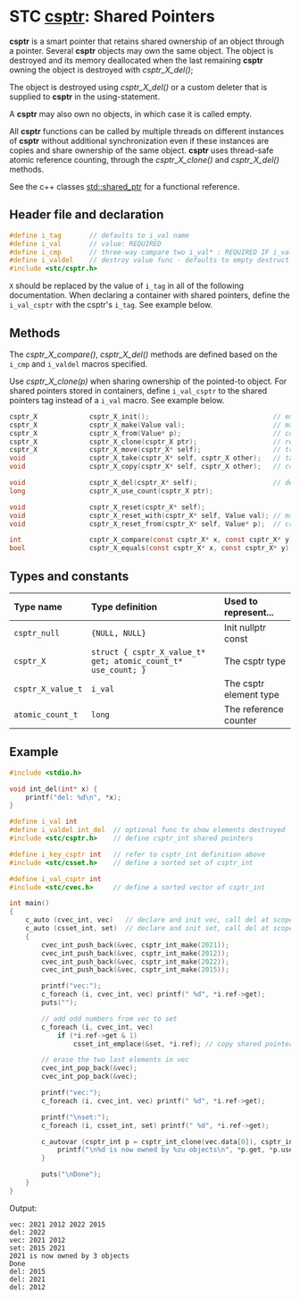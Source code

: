 # STC [csptr](../include/stc/csptr.h): Shared Pointers

**csptr** is a smart pointer that retains shared ownership of an object through a pointer.
Several **csptr** objects may own the same object. The object is destroyed and its memory
deallocated when the last remaining **csptr** owning the object is destroyed with *csptr_X_del()*;

The object is destroyed using *csptr_X_del()* or a custom deleter that is supplied to **csptr**
in the using-statement.

A **csptr** may also own no objects, in which case it is called empty.

All **csptr** functions can be called by multiple threads on different instances of **csptr** without
additional synchronization even if these instances are copies and share ownership of the same object.
**csptr** uses thread-safe atomic reference counting, through the *csptr_X_clone()* and *csptr_X_del()* methods.

See the c++ classes [std::shared_ptr](https://en.cppreference.com/w/cpp/memory/shared_ptr) for a functional reference.

## Header file and declaration

```c
#define i_tag       // defaults to i_val name
#define i_val       // value: REQUIRED
#define i_cmp       // three-way compare two i_val* : REQUIRED IF i_val is a non-integral type
#define i_valdel    // destroy value func - defaults to empty destruct
#include <stc/csptr.h>
```
`X` should be replaced by the value of `i_tag` in all of the following documentation. When declaring a container with shared pointers, define the `i_val_csptr` with the csptr's `i_tag`. See example below.

## Methods

The *csptr_X_compare()*, *csptr_X_del()* methods are defined based on the `i_cmp` and `i_valdel` macros specified.

Use *csptr_X_clone(p)* when sharing ownership of the pointed-to object. For shared pointers stored in containers, define `i_val_csptr` to the shared pointers tag instead of a `i_val` macro. See example below.
```c
csptr_X             csptr_X_init();                               // empty constructor
csptr_X             csptr_X_make(Value val);                      // make_shared constructor, like std::make_shared()
csptr_X             csptr_X_from(Value* p);                       // construct from raw pointer
csptr_X             csptr_X_clone(csptr_X ptr);                   // return ptr with increased use count
csptr_X             csptr_X_move(csptr_X* self);                  // transfer ownership to another sptr.
void                csptr_X_take(csptr_X* self, csptr_X other);   // take a new-created or moved csptr
void                csptr_X_copy(csptr_X* self, csptr_X other);   // copy shared (increase use count)

void                csptr_X_del(csptr_X* self);                   // destruct (decrease use count, free at 0)
long                csptr_X_use_count(csptr_X ptr);

void                csptr_X_reset(csptr_X* self);
void                csptr_X_reset_with(csptr_X* self, Value val); // make and assign new csptr with value
void                csptr_X_reset_from(csptr_X* self, Value* p);  // create csptr from p.

int                 csptr_X_compare(const csptr_X* x, const csptr_X* y);
bool                csptr_X_equals(const csptr_X* x, const csptr_X* y);
```

## Types and constants

| Type name           | Type definition                                               | Used to represent...     |
|:--------------------|:--------------------------------------------------------------|:-------------------------|
| `csptr_null`        | `{NULL, NULL}`                                                | Init nullptr const       |
| `csptr_X`           | `struct { csptr_X_value_t* get; atomic_count_t* use_count; }` | The csptr type           |
| `csptr_X_value_t`   | `i_val`                                                       | The csptr element type   |
| `atomic_count_t`    | `long`                                                        | The reference counter    |

## Example

```c
#include <stdio.h>

void int_del(int* x) {
    printf("del: %d\n", *x);
}

#define i_val int
#define i_valdel int_del  // optional func to show elements destroyed
#include <stc/csptr.h>    // define csptr_int shared pointers

#define i_key_csptr int   // refer to csptr_int definition above
#include <stc/csset.h>    // define a sorted set of csptr_int

#define i_val_csptr int
#include <stc/cvec.h>     // define a sorted vector of csptr_int

int main()
{
    c_auto (cvec_int, vec)   // declare and init vec, call del at scope exit
    c_auto (csset_int, set)  // declare and init set, call del at scope exit
    {
        cvec_int_push_back(&vec, csptr_int_make(2021));
        cvec_int_push_back(&vec, csptr_int_make(2012));
        cvec_int_push_back(&vec, csptr_int_make(2022));
        cvec_int_push_back(&vec, csptr_int_make(2015));

        printf("vec:");
        c_foreach (i, cvec_int, vec) printf(" %d", *i.ref->get);
        puts("");

        // add odd numbers from vec to set
        c_foreach (i, cvec_int, vec)
            if (*i.ref->get & 1)
                csset_int_emplace(&set, *i.ref); // copy shared pointer => increments counter.

        // erase the two last elements in vec
        cvec_int_pop_back(&vec);
        cvec_int_pop_back(&vec);

        printf("vec:");
        c_foreach (i, cvec_int, vec) printf(" %d", *i.ref->get);

        printf("\nset:");
        c_foreach (i, csset_int, set) printf(" %d", *i.ref->get);

        c_autovar (csptr_int p = csptr_int_clone(vec.data[0]), csptr_int_del(&p)) {
            printf("\n%d is now owned by %zu objects\n", *p.get, *p.use_count);
        }

        puts("\nDone");
    }
}
```
Output:
```
vec: 2021 2012 2022 2015
del: 2022
vec: 2021 2012
set: 2015 2021
2021 is now owned by 3 objects
Done
del: 2015
del: 2021
del: 2012
```
